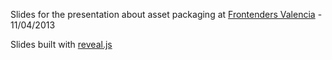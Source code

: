 Slides for the presentation about asset packaging at [Frontenders Valencia](http://valencia.frontenders.me/) - 11/04/2013

Slides built with [reveal.js]("https://github.com/hakimel/reveal.js/")
